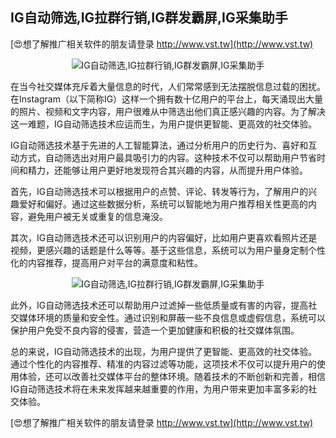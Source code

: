 ## **IG自动筛选,IG拉群行销,IG群发霸屏,IG采集助手**

[😍想了解推广相关软件的朋友请登录 http://www.vst.tw](http://www.vst.tw)

 <center><img src="https://vst.tw/MP4/tuiguang/png/0.png" alt="IG自动筛选,IG拉群行销,IG群发霸屏,IG采集助手"></center>

在当今社交媒体充斥着大量信息的时代，人们常常感到无法摆脱信息过载的困扰。在Instagram（以下简称IG）这样一个拥有数十亿用户的平台上，每天涌现出大量的照片、视频和文字内容，用户很难从中筛选出他们真正感兴趣的内容。为了解决这一难题，IG自动筛选技术应运而生，为用户提供更智能、更高效的社交体验。

IG自动筛选技术基于先进的人工智能算法，通过分析用户的历史行为、喜好和互动方式，自动筛选出对用户最具吸引力的内容。这种技术不仅可以帮助用户节省时间和精力，还能够让用户更好地发现符合其兴趣的内容，从而提升用户体验。

首先，IG自动筛选技术可以根据用户的点赞、评论、转发等行为，了解用户的兴趣爱好和偏好。通过这些数据分析，系统可以智能地为用户推荐相关性更高的内容，避免用户被无关或重复的信息淹没。

其次，IG自动筛选技术还可以识别用户的内容偏好，比如用户更喜欢看照片还是视频，更感兴趣的话题是什么等等。基于这些信息，系统可以为用户量身定制个性化的内容推荐，提高用户对平台的满意度和粘性。

 <center><img src="https://vst.tw/MP4/tuiguang/png/7.png" alt="IG自动筛选,IG拉群行销,IG群发霸屏,IG采集助手"></center>

此外，IG自动筛选技术还可以帮助用户过滤掉一些低质量或有害的内容，提高社交媒体环境的质量和安全性。通过识别和屏蔽一些不良信息或虚假信息，系统可以保护用户免受不良内容的侵害，营造一个更加健康和积极的社交媒体氛围。

总的来说，IG自动筛选技术的出现，为用户提供了更智能、更高效的社交体验。通过个性化的内容推荐、精准的内容过滤等功能，这项技术不仅可以提升用户的使用体验，还可以改善社交媒体平台的整体环境。随着技术的不断创新和完善，相信IG自动筛选技术将在未来发挥越来越重要的作用，为用户带来更加丰富多彩的社交体验。

[😍想了解推广相关软件的朋友请登录 http://www.vst.tw](http://www.vst.tw)



